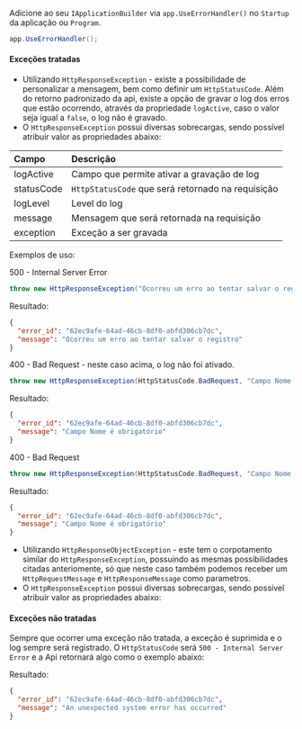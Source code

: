 Adicione ao seu `IApplicationBuilder` via `app.UseErrorHandler()` no `Startup` da aplicação ou `Program`. 

```csharp
app.UseErrorHandler();
```

#### Exceções tratadas

- Utilizando `HttpResponseException` - existe a possibilidade de personalizar a mensagem, bem como definir um `HttpStatusCode`. Além do retorno padronizado da api, existe a opção de gravar o log dos erros que estão ocorrendo, através da propriedade `logActive`, caso o valor seja igual a `false`, o log não é gravado.
- O `HttpResponseException` possui diversas sobrecargas, sendo possível atribuir valor as propriedades abaixo:

| **Campo** | **Descrição** |
| :--- | :--- |
| logActive | Campo que permite ativar a gravação de log |
| statusCode | `HttpStatusCode` que será retornado na requisição |
| logLevel | Level do log |
| message | Mensagem que será retornada na requisição |
| exception | Exceção a ser gravada |

Exemplos de uso: 

500 - Internal Server Error

```csharp
throw new HttpResponseException("Ocorreu um erro ao tentar salvar o registro", true);
```

Resultado:
```json
{
  "error_id": "62ec9afe-64ad-46cb-8df0-abfd306cb7dc",
  "message": "Ocorreu um erro ao tentar salvar o registro"
}
```

400 - Bad Request - neste caso acima, o log não foi ativado.

```csharp
throw new HttpResponseException(HttpStatusCode.BadRequest, "Campo Nome é obrigatório", false);
```

Resultado:
```json
{
  "error_id": "62ec9afe-64ad-46cb-8df0-abfd306cb7dc",
  "message": "Campo Nome é obrigatório"
}
```

400 - Bad Request

```csharp
throw new HttpResponseException(HttpStatusCode.BadRequest, "Campo Nome é obrigatório", true);
```

Resultado:
```json
{
  "error_id": "62ec9afe-64ad-46cb-8df0-abfd306cb7dc",
  "message": "Campo Nome é obrigatório"
}
```

- Utilizando `HttpResponseObjectException` - este tem o corpotamento similar do `HttpResponseException`, possuindo as mesmas possibilidades citadas anteriomente, só que neste caso também podemos receber um `HttpRequestMessage` e `HttpResponseMessage` como parametros.
- O `HttpResponseException` possui diversas sobrecargas, sendo possível atribuir valor as propriedades abaixo:

#### Exceções não tratadas

Sempre que ocorrer uma exceção não tratada, a exceção é suprimida e o log sempre será registrado. O `HttpStatusCode` será `500 - Internal Server Error` e a Api retornará algo como o exemplo abaixo:

Resultado:
```json
{
  "error_id": "62ec9afe-64ad-46cb-8df0-abfd306cb7dc",
  "message": "An unexpected system error has occurred"
}
```